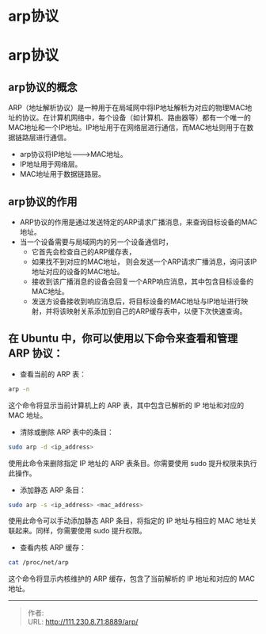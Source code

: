 # arp协议


<!--more-->
# arp协议
## arp协议的概念
ARP（地址解析协议）是一种用于在局域网中将IP地址解析为对应的物理MAC地址的协议。在计算机网络中，每个设备（如计算机、路由器等）都有一个唯一的MAC地址和一个IP地址。IP地址用于在网络层进行通信，而MAC地址则用于在数据链路层进行通信。
- arp协议将IP地址--->MAC地址。
- IP地址用于网络层。
- MAC地址用于数据链路层。

## arp协议的作用
- ARP协议的作用是通过发送特定的ARP请求广播消息，来查询目标设备的MAC地址。
- 当一个设备需要与局域网内的另一个设备通信时，
  - 它首先会检查自己的ARP缓存表，
  - 如果找不到对应的MAC地址， 则会发送一个ARP请求广播消息，询问该IP地址对应的设备的MAC地址。
  - 接收到该广播消息的设备会回复一个ARP响应消息，其中包含目标设备的MAC地址。
  - 发送方设备接收到响应消息后，将目标设备的MAC地址与IP地址进行映射，并将该映射关系添加到自己的ARP缓存表中，以便下次快速查询。


## 在 Ubuntu 中，你可以使用以下命令来查看和管理 ARP 协议：
- 查看当前的 ARP 表：
```bash
arp -n
```
这个命令将显示当前计算机上的 ARP 表，其中包含已解析的 IP 地址和对应的 MAC 地址。

- 清除或删除 ARP 表中的条目：
```bash
sudo arp -d <ip_address>
```
使用此命令来删除指定 IP 地址的 ARP 表条目。你需要使用 sudo 提升权限来执行此操作。

- 添加静态 ARP 条目：
```bash
sudo arp -s <ip_address> <mac_address>
```
使用此命令可以手动添加静态 ARP 条目，将指定的 IP 地址与相应的 MAC 地址关联起来。同样，你需要使用 sudo 提升权限。

- 查看内核 ARP 缓存：
```bash
cat /proc/net/arp
```
这个命令将显示内核维护的 ARP 缓存，包含了当前解析的 IP 地址和对应的 MAC 地址。


---

> 作者:   
> URL: http://111.230.8.71:8889/arp/  

